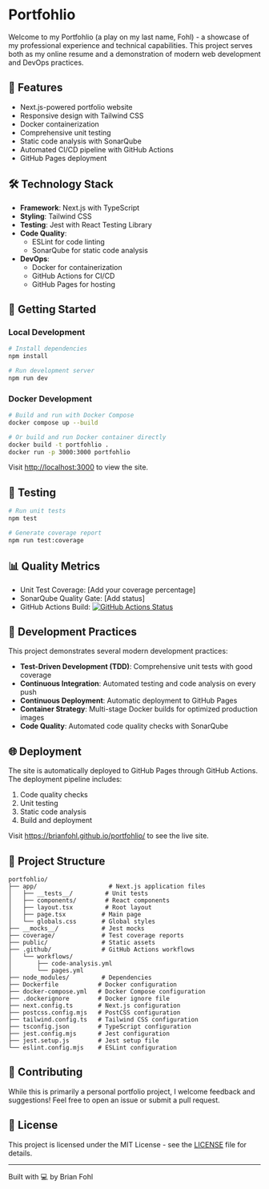 # Portfohlio

Welcome to my Portfohlio (a play on my last name, Fohl) - a showcase of my professional experience and technical capabilities. This project serves both as my online resume and a demonstration of modern web development and DevOps practices.

## 🌟 Features

- Next.js-powered portfolio website
- Responsive design with Tailwind CSS
- Docker containerization
- Comprehensive unit testing
- Static code analysis with SonarQube
- Automated CI/CD pipeline with GitHub Actions
- GitHub Pages deployment

## 🛠️ Technology Stack

- **Framework**: Next.js with TypeScript
- **Styling**: Tailwind CSS
- **Testing**: Jest with React Testing Library
- **Code Quality**: 
  - ESLint for code linting
  - SonarQube for static code analysis
- **DevOps**:
  - Docker for containerization
  - GitHub Actions for CI/CD
  - GitHub Pages for hosting

## 🚀 Getting Started

### Local Development

```bash
# Install dependencies
npm install

# Run development server
npm run dev
```

### Docker Development

```bash
# Build and run with Docker Compose
docker compose up --build

# Or build and run Docker container directly
docker build -t portfohlio .
docker run -p 3000:3000 portfohlio
```

Visit [http://localhost:3000](http://localhost:3000) to view the site.

## 🧪 Testing

```bash
# Run unit tests
npm test

# Generate coverage report
npm run test:coverage
```

## 📊 Quality Metrics

- Unit Test Coverage: [Add your coverage percentage]
- SonarQube Quality Gate: [Add status]
- GitHub Actions Build: [![GitHub Actions Status](https://github.com/brianfohl/portfohlio/actions/workflows/pages.yml/badge.svg)](https://github.com/brianfohl/portfohlio/actions)

## 📝 Development Practices

This project demonstrates several modern development practices:

- **Test-Driven Development (TDD)**: Comprehensive unit tests with good coverage
- **Continuous Integration**: Automated testing and code analysis on every push
- **Continuous Deployment**: Automatic deployment to GitHub Pages
- **Container Strategy**: Multi-stage Docker builds for optimized production images
- **Code Quality**: Automated code quality checks with SonarQube

## 🌐 Deployment

The site is automatically deployed to GitHub Pages through GitHub Actions. The deployment pipeline includes:

1. Code quality checks
2. Unit testing
3. Static code analysis
4. Build and deployment

Visit https://brianfohl.github.io/portfohlio/ to see the live site.

## 📖 Project Structure

```
portfohlio/
├── app/                    # Next.js application files
│   ├── __tests__/         # Unit tests
│   ├── components/        # React components
│   ├── layout.tsx         # Root layout
│   ├── page.tsx          # Main page
│   └── globals.css       # Global styles
├── __mocks__/            # Jest mocks
├── coverage/             # Test coverage reports
├── public/               # Static assets
├── .github/              # GitHub Actions workflows
│   └── workflows/
│       ├── code-analysis.yml
│       └── pages.yml
├── node_modules/         # Dependencies
├── Dockerfile           # Docker configuration
├── docker-compose.yml   # Docker Compose configuration
├── .dockerignore        # Docker ignore file
├── next.config.ts       # Next.js configuration
├── postcss.config.mjs   # PostCSS configuration
├── tailwind.config.ts   # Tailwind CSS configuration
├── tsconfig.json        # TypeScript configuration
├── jest.config.mjs      # Jest configuration
├── jest.setup.js        # Jest setup file
└── eslint.config.mjs    # ESLint configuration
```

## 🤝 Contributing

While this is primarily a personal portfolio project, I welcome feedback and suggestions! Feel free to open an issue or submit a pull request.

## 📄 License

This project is licensed under the MIT License - see the [LICENSE](LICENSE) file for details.

---
Built with 💻 by Brian Fohl